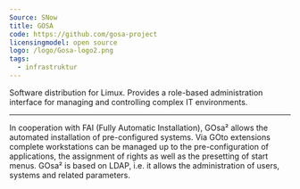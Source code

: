 ```yaml
---
Source: SNow
title: GOSA
code: https://github.com/gosa-project
licensingmodel: open source
logo: /logo/Gosa-logo2.png
tags:
  - infrastruktur
---
```


Software distribution for Limux. Provides a role-based administration interface for managing and controlling complex IT environments.

---

In cooperation with FAI (Fully Automatic Installation), GOsa² allows the automated installation of pre-configured systems. Via GOto extensions complete workstations can be managed up to the pre-configuration of applications, the assignment of rights as well as the presetting of start menus. GOsa² is based on LDAP, i.e. it allows the administration of users, systems and related parameters.
